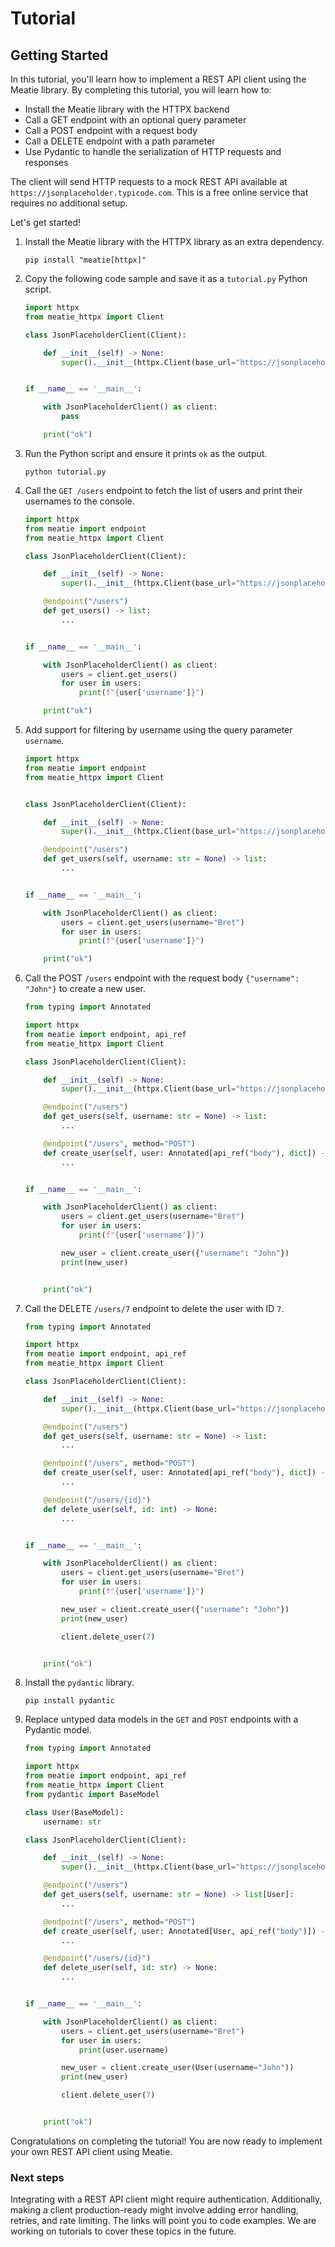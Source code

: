 # Tutorial

## Getting Started

In this tutorial, you'll learn how to implement a REST API client using the Meatie library. By completing this tutorial, you will learn how to:

* Install the Meatie library with the HTTPX backend
* Call a GET endpoint with an optional query parameter
* Call a POST endpoint with a request body
* Call a DELETE endpoint with a path parameter
* Use Pydantic to handle the serialization of HTTP requests and responses

The client will send HTTP requests to a mock REST API available at `https://jsonplaceholder.typicode.com`. This is a free online service that requires no additional setup.

Let's get started!

1. Install the Meatie library with the HTTPX library as an extra dependency.

    ```shell
    pip install "meatie[httpx]"
    ```

1. Copy the following code sample and save it as a `tutorial.py` Python script.

    ```py
    import httpx
    from meatie_httpx import Client

    class JsonPlaceholderClient(Client):

        def __init__(self) -> None:
            super().__init__(httpx.Client(base_url="https://jsonplaceholder.typicode.com"))


    if __name__ == '__main__':

        with JsonPlaceholderClient() as client:
            pass

        print("ok")

    ```

1. Run the Python script and ensure it prints `ok` as the output.

    ```shell
    python tutorial.py
    ```

1. Call the `GET /users` endpoint to fetch the list of users and print their usernames to the console.

    ```py hl_lines="2 10 11 12 18 19 20"
    import httpx
    from meatie import endpoint
    from meatie_httpx import Client

    class JsonPlaceholderClient(Client):

        def __init__(self) -> None:
            super().__init__(httpx.Client(base_url="https://jsonplaceholder.typicode.com"))

        @endpoint("/users")
        def get_users() -> list:
            ...


    if __name__ == '__main__':

        with JsonPlaceholderClient() as client:
            users = client.get_users()
            for user in users:
                print(f"{user['username']}")

        print("ok")
    ```

1. Add support for filtering by username using the query parameter `username`.

    ```py hl_lines="12 19"
    import httpx
    from meatie import endpoint
    from meatie_httpx import Client


    class JsonPlaceholderClient(Client):

        def __init__(self) -> None:
            super().__init__(httpx.Client(base_url="https://jsonplaceholder.typicode.com"))

        @endpoint("/users")
        def get_users(self, username: str = None) -> list:
            ...


    if __name__ == '__main__':

        with JsonPlaceholderClient() as client:
            users = client.get_users(username="Bret")
            for user in users:
                print(f"{user['username']}")

        print("ok")
    ```

1. Call the POST `/users` endpoint with the request body `{"username": "John"}` to create a new user.

    ```py hl_lines="1 4 16 17 18 28 29"
    from typing import Annotated

    import httpx
    from meatie import endpoint, api_ref
    from meatie_httpx import Client

    class JsonPlaceholderClient(Client):

        def __init__(self) -> None:
            super().__init__(httpx.Client(base_url="https://jsonplaceholder.typicode.com"))

        @endpoint("/users")
        def get_users(self, username: str = None) -> list:
            ...

        @endpoint("/users", method="POST")
        def create_user(self, user: Annotated[api_ref("body"), dict]) -> dict:
            ...


    if __name__ == '__main__':

        with JsonPlaceholderClient() as client:
            users = client.get_users(username="Bret")
            for user in users:
                print(f"{user['username']}")

            new_user = client.create_user({"username": "John"})
            print(new_user)


        print("ok")
    ```

1. Call the DELETE `/users/7` endpoint to delete the user with ID `7`.


    ```py hl_lines="20 21 22 35"
    from typing import Annotated

    import httpx
    from meatie import endpoint, api_ref
    from meatie_httpx import Client

    class JsonPlaceholderClient(Client):

        def __init__(self) -> None:
            super().__init__(httpx.Client(base_url="https://jsonplaceholder.typicode.com"))

        @endpoint("/users")
        def get_users(self, username: str = None) -> list:
            ...

        @endpoint("/users", method="POST")
        def create_user(self, user: Annotated[api_ref("body"), dict]) -> dict:
            ...

        @endpoint("/users/{id}")
        def delete_user(self, id: int) -> None:
            ...


    if __name__ == '__main__':

        with JsonPlaceholderClient() as client:
            users = client.get_users(username="Bret")
            for user in users:
                print(f"{user['username']}")

            new_user = client.create_user({"username": "John"})
            print(new_user)

            client.delete_user(7)


        print("ok")
    ```

1. Install the `pydantic` library.

    ```shell
    pip install pydantic
    ```

1. Replace untyped data models in the `GET` and `POST` endpoints with a Pydantic model.

    ```py hl_lines="6 8 9 17 21 34 36"
    from typing import Annotated

    import httpx
    from meatie import endpoint, api_ref
    from meatie_httpx import Client
    from pydantic import BaseModel

    class User(BaseModel):
        username: str

    class JsonPlaceholderClient(Client):

        def __init__(self) -> None:
            super().__init__(httpx.Client(base_url="https://jsonplaceholder.typicode.com"))

        @endpoint("/users")
        def get_users(self, username: str = None) -> list[User]:
            ...

        @endpoint("/users", method="POST")
        def create_user(self, user: Annotated[User, api_ref("body")]) -> User:
            ...

        @endpoint("/users/{id}")
        def delete_user(self, id: str) -> None:
            ...


    if __name__ == '__main__':

        with JsonPlaceholderClient() as client:
            users = client.get_users(username="Bret")
            for user in users:
                print(user.username)

            new_user = client.create_user(User(username="John"))
            print(new_user)

            client.delete_user(7)


        print("ok")
    ```
Congratulations on completing the tutorial! You are now ready to implement your own REST API client using Meatie.

### Next steps

Integrating with a REST API client might require authentication. Additionally, making a client production-ready might involve adding error handling, retries, and rate limiting. The links will point you to code examples. We are working on tutorials to cover these topics in the future.
